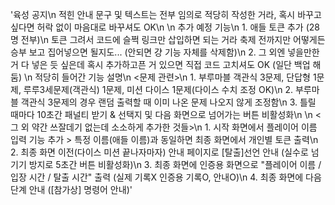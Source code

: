 '육성 공지\n
    적힌 안내 문구 및 텍스트는 전부 임의로 적당히 작성한 거라, 혹시 바꾸고 싶다면 허락 없이 마음대로 바꾸셔도 OK\n
\n
추가 예정 기능\n
    1. 애들 토큰 추가 (28명 전부)\n
         토큰 그려서 코드에 슬쩍 링크만 삽입하면 되는 거라 축제 전까지만 어떻게든 승부 보고 집어넣으면 될지도... (안되면 걍 기능 자체를 삭제함)\n
    2. 그 외엔 넣을만한 거 다 넣은 듯 싶은데 혹시 추가하고픈 거 있으면 직접 코드 고치셔도 OK (일단 백업 해둠)
\n
적당히 들어간 기능 설명\n
  <문제 관련>\n
    1. 부루마블 객관식 3문제, 단답형 1문제, 루루3세문제(객관식) 1문제, 미션 다이스 1문제(다이스 수치 조정 OK)\n
    2. 부루마블 객관식 3문제의 경우 랜덤 출력할 때 이미 나온 문제 나오지 않게 조정함\n
    3. 틀릴 때마다 10초간 패널티 받기 & 선택지 및 다음 화면으로 넘어가는 버튼 비활성화\n
\n
  <그 외 약간 쓰잘데기 없는데 소소하게 추가한 것들>\n
    1. 시작 화면에서 플레이어 이름 입력 기능 추가 > 특정 이름(애들 이름)과 동일하면 최종 화면에서 개인별 토큰 출력\n
    2. 최종 화면 이전(다이스 미션 끝나자마자) 안내 페이지로 [탈출]선언 안내 (실수로 넘기기 방지로 5초간 버튼 비활성화)\n
    3. 최종 화면에 인증용 화면으로 "플레이어 이름 / 입장 시간 / 탈출 시간" 출력 (실제 기록X 인증용 기록O, 안내O)\n
    4. 최종 화면에 다음 단계 안내 ([참가상] 명령어 안내)'
